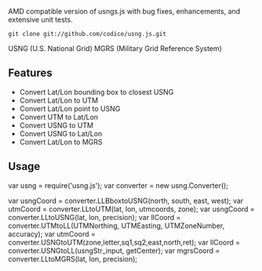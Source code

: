 <!--
Copyright (c) 2009 Larry Moore, larmoor@gmail.com
              2014 Mike Adair, Richard Greenwood, Didier Richard, Stephen Irons, Olivier Terral and Calvin Metcalf (proj4js)
              2014 Codice Foundation
Released under the MIT License; see
http://www.opensource.org/licenses/mit-license.php
or http://en.wikipedia.org/wiki/MIT_License

Permission is hereby granted, free of charge, to any person
obtaining a copy of this software and associated documentation
files (the "Software"), to deal in the Software without
restriction, including without limitation the rights to use,
copy, modify, merge, publish, distribute, sublicense, and/or sell
copies of the Software, and to permit persons to whom the
Software is furnished to do so, subject to the following
conditions:

The above copyright notice and this permission notice shall be
included in all copies or substantial portions of the Software.

THE SOFTWARE IS PROVIDED "AS IS", WITHOUT WARRANTY OF ANY KIND,
EXPRESS OR IMPLIED, INCLUDING BUT NOT LIMITED TO THE WARRANTIES
OF MERCHANTABILITY, FITNESS FOR A PARTICULAR PURPOSE AND
NONINFRINGEMENT. IN NO EVENT SHALL THE AUTHORS OR COPYRIGHT
HOLDERS BE LIABLE FOR ANY CLAIM, DAMAGES OR OTHER LIABILITY,
WHETHER IN AN ACTION OF CONTRACT, TORT OR OTHERWISE, ARISING
FROM, OUT OF OR IN CONNECTION WITH THE SOFTWARE OR THE USE OR
OTHER DEALINGS IN THE SOFTWARE.
-->

AMD compatible version of usngs.js with bug fixes, enhancements, and extensive unit tests.
 
```
git clone git://github.com/codice/usng.js.git
```
USNG (U.S. National Grid)
MGRS (Military Grid Reference System)

## Features
 * Convert Lat/Lon bounding box to closest USNG
 * Convert Lat/Lon to UTM
 * Convert Lat/Lon point to USNG
 * Convert UTM to Lat/Lon
 * Convert USNG to UTM
 * Convert USNG to Lat/Lon
 * Convert Lat/Lon to MGRS

## Usage
 var usng = require('usng.js');
 var converter = new usng.Converter();
 
 var usngCoord = converter.LLBboxtoUSNG(north, south, east, west);
 var utmCoord = converter.LLtoUTM(lat, lon, utmcoords, zone);
 var usngCoord = converter.LLtoUSNG(lat, lon, precision);
 var llCoord = converter.UTMtoLL(UTMNorthing, UTMEasting, UTMZoneNumber, accuracy);
 var utmCoord = converter.USNGtoUTM(zone,letter,sq1,sq2,east,north,ret);
 var llCoord = converter.USNGtoLL(usngStr_input, getCenter);
 var mgrsCoord = converter.LLtoMGRS(lat, lon, precision);
